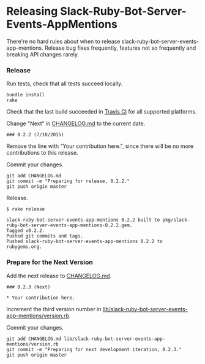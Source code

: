 # Releasing Slack-Ruby-Bot-Server-Events-AppMentions

There're no hard rules about when to release slack-ruby-bot-server-events-app-mentions. Release bug fixes frequently, features not so frequently and breaking API changes rarely.

### Release

Run tests, check that all tests succeed locally.

```
bundle install
rake
```

Check that the last build succeeded in [Travis CI](https://travis-ci.org/slack-ruby/slack-ruby-bot-server-events-app-mentions) for all supported platforms.

Change "Next" in [CHANGELOG.md](CHANGELOG.md) to the current date.

```
### 0.2.2 (7/10/2015)
```

Remove the line with "Your contribution here.", since there will be no more contributions to this release.

Commit your changes.

```
git add CHANGELOG.md
git commit -m "Preparing for release, 0.2.2."
git push origin master
```

Release.

```
$ rake release

slack-ruby-bot-server-events-app-mentions 0.2.2 built to pkg/slack-ruby-bot-server-events-app-mentions-0.2.2.gem.
Tagged v0.2.2.
Pushed git commits and tags.
Pushed slack-ruby-bot-server-events-app-mentions 0.2.2 to rubygems.org.
```

### Prepare for the Next Version

Add the next release to [CHANGELOG.md](CHANGELOG.md).

```
### 0.2.3 (Next)

* Your contribution here.
```

Increment the third version number in [lib/slack-ruby-bot-server-events-app-mentions/version.rb](lib/slack-ruby-bot-server-events-app-mentions/version.rb).

Commit your changes.

```
git add CHANGELOG.md lib/slack-ruby-bot-server-events-app-mentions/version.rb
git commit -m "Preparing for next development iteration, 0.2.3."
git push origin master
```
